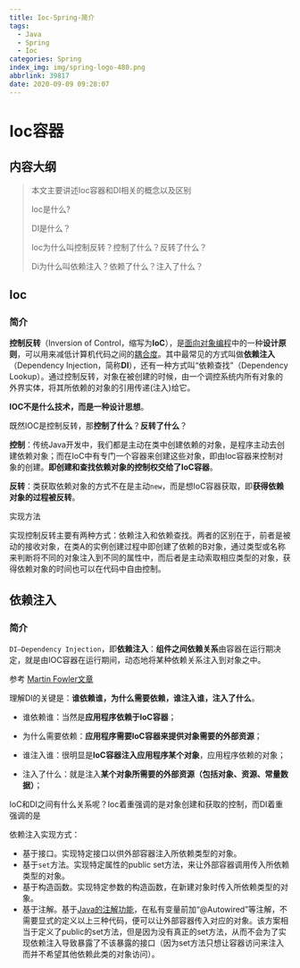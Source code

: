 ```yaml
---
title: Ioc-Spring-简介
tags:
  - Java
  - Spring
  - Ioc
categories: Spring
index_img: img/spring-logo-480.png
abbrlink: 39817
date: 2020-09-09 09:28:07
---
```


# Ioc容器

## 内容大纲

> 本文主要讲述Ioc容器和DI相关的概念以及区别
>
> Ioc是什么?
>
> DI是什么？
>
> Ioc为什么叫控制反转？控制了什么？反转了什么？
>
> Di为什么叫依赖注入？依赖了什么？注入了什么？

## Ioc

### 简介

**控制反转**（Inversion of Control，缩写为**IoC**），是[面向对象编程](https://zh.wikipedia.org/wiki/面向对象编程)中的一种**设计原则**，可以用来减低计算机代码之间的[耦合度](https://zh.wikipedia.org/wiki/耦合度_(計算機科學))。其中最常见的方式叫做**依赖注入**（Dependency Injection，简称**DI**），还有一种方式叫“依赖查找”（Dependency Lookup）。通过控制反转，对象在被创建的时候，由一个调控系统内所有对象的外界实体，将其所依赖的对象的引用传递(注入)给它。



**IOC不是什么技术，而是一种设计思想**。



既然IOC是控制反转，那**控制了什么**？**反转了什么**？ 

**控制**：传统Java开发中，我们都是主动在类中创建依赖的对象，是程序主动去创建依赖对象；而在IoC中有专门一个容器来创建这些对象，即由Ioc容器来控制对象的创建。**即创建和查找依赖对象的控制权交给了IoC容器**。

**反转**：类获取依赖对象的方式不在是主动`new`，而是想IoC容器获取，即**获得依赖对象的过程被反转**。



实现方法

实现控制反转主要有两种方式：依赖注入和依赖查找。两者的区别在于，前者是被动的接收对象，在类A的实例创建过程中即创建了依赖的B对象，通过类型或名称来判断将不同的对象注入到不同的属性中，而后者是主动索取相应类型的对象，获得依赖对象的时间也可以在代码中自由控制。



## 依赖注入

### 简介

`DI—Dependency Injection`，即**依赖注入**：**组件之间依赖关系**由容器在运行期决定，就是由IOC容器在运行期间，动态地将某种依赖关系注入到对象之中。



参考 [Martin Fowler文章](https://www.martinfowler.com/articles/injection.html)



理解DI的关键是：**谁依赖谁，为什么需要依赖，谁注入谁，注入了什么**。

- 谁依赖谁：当然是**应用程序依赖于IoC容器**；

- 为什么需要依赖：**应用程序需要IoC容器来提供对象需要的外部资源**；

- 谁注入谁：很明显是**IoC容器注入应用程序某个对象**，应用程序依赖的对象；

- 注入了什么：就是注入**某个对象所需要的外部资源（包括对象、资源、常量数据）**；



IoC和DI之间有什么关系呢？Ioc着重强调的是对象创建和获取的控制，而DI着重强调的是



依赖注入实现方式：

- 基于接口。实现特定接口以供外部容器注入所依赖类型的对象。
- 基于`set`方法。实现特定属性的public set方法，来让外部容器调用传入所依赖类型的对象。
- 基于构造函数。实现特定参数的构造函数，在新建对象时传入所依赖类型的对象。
- 基于注解。基于[Java的注解功能](https://zh.wikipedia.org/wiki/Java注解)，在私有变量前加“@Autowired”等注解，不需要显式的定义以上三种代码，便可以让外部容器传入对应的对象。该方案相当于定义了public的set方法，但是因为没有真正的set方法，从而不会为了实现依赖注入导致暴露了不该暴露的接口（因为set方法只想让容器访问来注入而并不希望其他依赖此类的对象访问）。




